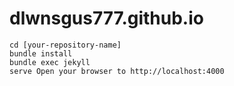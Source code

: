 # dlwnsgus777.github.io

```
cd [your-repository-name]
bundle install
bundle exec jekyll
serve Open your browser to http://localhost:4000
```
